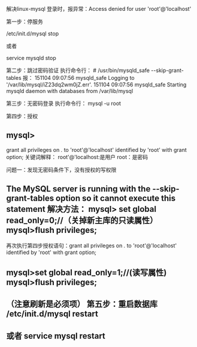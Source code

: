 解决linux-mysql 登录时，报异常：Access denied for user 'root'@'localhost'

第一步：停服务

/etc/init.d/mysql stop



或者

service mysqld stop


第二步：跳过密码验证
执行命令行：
\# /usr/bin/mysqld_safe --skip-grant-tables
报：
151104 09:07:56 mysqld_safe Logging to '/var/lib/mysql/iZ23dq2wm0jZ.err'.
151104 09:07:56 mysqld_safe Starting mysqld daemon with databases from /var/lib/mysql

第三步：无密码登录
执行命令行：
mysql -u root 

第四步：授权

## mysql>

grant all privileges on *.* to 'root'@'localhost' identified by 'root' with grant option;
关键词解释：
root'@'localhost:是用户
root：是密码

问题一：发现无密码条件下，没有授权的写权限

## The MySQL server is running with the --skip-grant-tables option so it cannot execute this statement 解决方法： mysql> set global read_only=0;//（关掉新主库的只读属性） mysql>flush privileges;

再次执行第四步授权语句：grant all privileges on *.* to 'root'@'localhost' identified by 'root' with grant option;

## mysql>set global read_only=1;//(读写属性) mysql>flush privileges;

## （注意刷新是必须项）  第五步：重启数据库 /etc/init.d/mysql restart

## 或者 service mysql restart